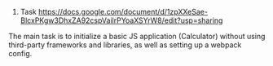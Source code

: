 1. Task https://docs.google.com/document/d/1zpXXeSae-BlcxPKgw3DhxZA92cspVailrPYoaXSYrW8/edit?usp=sharing



The main task is to initialize a basic JS application (Calculator) without using third-party frameworks and libraries, as well as setting up a webpack config.
